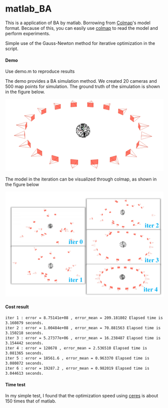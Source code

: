 # matlab_BA

This is a application of BA by matlab. Borrowing from [Colmap](https://colmap.github.io/)'s model format. Because of this, you can easily use [colmap](https://github.com/colmap/colmap) to read the model and perform experiments.

Simple use of the Gauss-Newton method for iterative optimization in the script.



#### Demo

Use demo.m to reproduce results

The demo provides a BA simulation method. We created 20 cameras and 500 map points for simulation. The ground truth of the simulation is shown in the figure below.

![gt](png/gt.png)

The model in the iteration can be visualized through colmap, as shown in the figure below

![iter](png/iter.png)

#### Cost result

```
iter 1 : error = 8.75141e+08 , error_mean = 209.181802 Elapsed time is 3.160879 seconds.
iter 2 : error = 1.00484e+08 , error_mean = 70.881563 Elapsed time is 3.150218 seconds.
iter 3 : error = 5.27377e+06 , error_mean = 16.238487 Elapsed time is 3.154442 seconds.
iter 4 : error = 128678 , error_mean = 2.536510 Elapsed time is 3.081365 seconds.
iter 5 : error = 18561.6 , error_mean = 0.963370 Elapsed time is 3.080872 seconds.
iter 6 : error = 19287.2 , error_mean = 0.982019 Elapsed time is 3.044613 seconds.
```



#### Time test

In my simple test, I found that the optimization speed using [ceres](https://github.com/ceres-solver/ceres-solver) is about 150 times that of matlab.